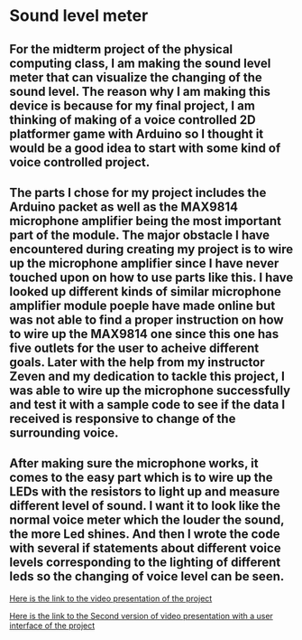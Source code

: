 # Sound level meter

## For the midterm project of the physical computing class, I am making the sound level meter that can visualize the changing of the sound level. The reason why I am making this device is because for my final project, I am thinking of making of a voice controlled 2D platformer game with Arduino so I thought it would be a good idea to start with some kind of voice controlled project. 

## The parts I chose for my project includes the Arduino packet as well as the MAX9814 microphone amplifier being the most important part of the module. The major obstacle I have encountered during creating my project is to wire up the microphone amplifier since I have never touched upon on how to use parts like this. I have looked up different kinds of similar microphone amplifier module poeple have made online but was not able to find a proper instruction on how to wire up the MAX9814 one since this one has five outlets for the user to acheive different goals. Later with the help from my instructor Zeven and my dedication to tackle this project, I was able to wire up the microphone successfully and test it with a sample code to see if the data I received is responsive to change of the surrounding voice.

## After making sure the microphone works, it comes to the easy part which is to wire up the LEDs with the resistors to light up and measure different level of sound. I want it to look like the normal voice meter which the louder the sound, the more Led shines. And then I wrote the code with several if statements about different voice levels corresponding to the lighting of different leds so the changing of voice level can be seen.


[Here is the link to the video presentation of the project](https://www.youtube.com/watch?v=3f2jXrvcdDk&feature=youtu.be)


[Here is the link to the Second version of video presentation with a user interface of the project](https://www.youtube.com/watch?v=mHKMVHZCKvQ&feature=youtu.be)

